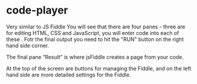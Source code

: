 # code-player
Very similar to JS Fiddle 
You will see that there are four panes - three are for editing HTML, CSS and JavaScript, you will enter code into each of these .
Fotr the final output you need to hit the "RUN" button on the right hand side corner.

The final pane “Result” is where jsFiddle creates a page from your code.

At the top of the screen are buttons for managing the Fiddle, and on the left hand side are more detailed settings for the Fiddle.
